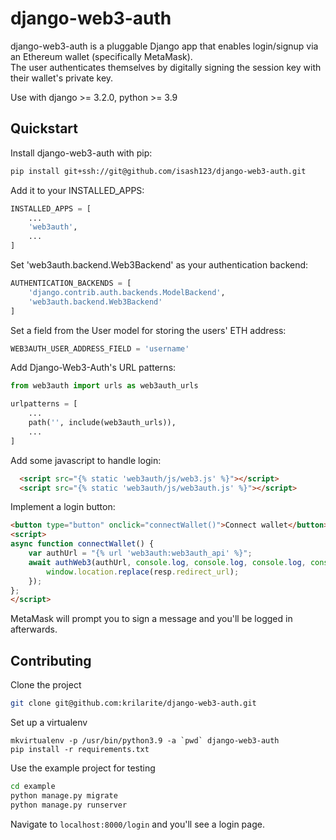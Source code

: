 # django-web3-auth

django-web3-auth is a pluggable Django app that enables login/signup via an Ethereum wallet (specifically MetaMask).  
The user authenticates themselves by digitally signing the session key with their wallet's private key.
  
Use with django >= 3.2.0, python >= 3.9

## Quickstart
Install django-web3-auth with pip:
```bash
pip install git+ssh://git@github.com/isash123/django-web3-auth.git
```
Add it to your INSTALLED_APPS:
```python
INSTALLED_APPS = [
    ...
    'web3auth',
    ...
]
```
Set 'web3auth.backend.Web3Backend' as your authentication backend:
```python
AUTHENTICATION_BACKENDS = [
    'django.contrib.auth.backends.ModelBackend',
    'web3auth.backend.Web3Backend'
]
```
Set a field from the User model for storing the users' ETH address:
```python
WEB3AUTH_USER_ADDRESS_FIELD = 'username'
```
Add Django-Web3-Auth's URL patterns:
```python
from web3auth import urls as web3auth_urls

urlpatterns = [
    ...
    path('', include(web3auth_urls)),
    ...
]
```
Add some javascript to handle login:
```html
  <script src="{% static 'web3auth/js/web3.js' %}"></script>
  <script src="{% static 'web3auth/js/web3auth.js' %}"></script>
```
Implement a login button:
```html
<button type="button" onclick="connectWallet()">Connect wallet</button>
<script>
async function connectWallet() {
    var authUrl = "{% url 'web3auth:web3auth_api' %}";
    await authWeb3(authUrl, console.log, console.log, console.log, console.log, console.log, function (resp) {
        window.location.replace(resp.redirect_url);
    });
};
</script>
```
MetaMask will prompt you to sign a message and you'll be logged in afterwards.


## Contributing
Clone the project
```bash
git clone git@github.com:krilarite/django-web3-auth.git
```
Set up a virtualenv
```
mkvirtualenv -p /usr/bin/python3.9 -a `pwd` django-web3-auth
pip install -r requirements.txt
```
Use the example project for testing
```bash
cd example
python manage.py migrate
python manage.py runserver
```
Navigate to `localhost:8000/login` and you'll see a login page.
